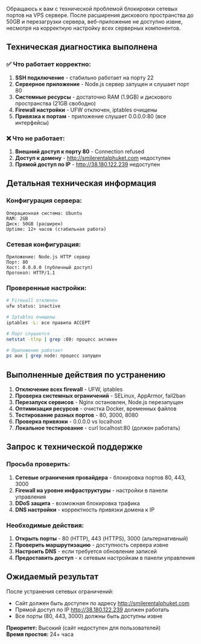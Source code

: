 

Обращаюсь к вам с технической проблемой блокировки сетевых портов на VPS сервере. После расширения дискового пространства до 50GB и перезагрузки сервера, веб-приложение не доступно извне, несмотря на корректную настройку всех серверных компонентов.

## Техническая диагностика выполнена

### ✅ Что работает корректно:
1. **SSH подключение** - стабильно работает на порту 22
2. **Серверное приложение** - Node.js сервер запущен и слушает порт 80
3. **Системные ресурсы** - достаточно RAM (1.9GB) и дискового пространства (21GB свободно)
4. **Firewall настройки** - UFW отключен, iptables очищены
5. **Привязка к портам** - приложение слушает 0.0.0.0:80 (все интерфейсы)

### ❌ Что не работает:
1. **Внешний доступ к порту 80** - Connection refused
2. **Доступ к домену** - http://smilerentalphuket.com недоступен
3. **Прямой доступ по IP** - http://38.180.122.239 недоступен

## Детальная техническая информация

### Конфигурация сервера:
```
Операционная система: Ubuntu
RAM: 2GB
Диск: 50GB (расширен)
Uptime: 12+ часов (стабильная работа)
```

### Сетевая конфигурация:
```
Приложение: Node.js HTTP сервер
Порт: 80
Хост: 0.0.0.0 (публичный доступ)
Протокол: HTTP/1.1
```

### Проверенные настройки:
```bash
# Firewall отключен
ufw status: inactive

# Iptables очищены
iptables -L: все правила ACCEPT

# Порт слушается
netstat -tlnp | grep :80: процесс активен

# Приложение работает
ps aux | grep node: процесс запущен
```

## Выполненные действия по устранению

1. **Отключение всех firewall** - UFW, iptables
2. **Проверка системных ограничений** - SELinux, AppArmor, fail2ban
3. **Перезапуск сервисов** - Nginx остановлен, Node.js перезапущен
4. **Оптимизация ресурсов** - очистка Docker, временных файлов
5. **Тестирование разных портов** - 80, 3000, 8080
6. **Проверка привязки** - 0.0.0.0 vs localhost
7. **Локальное тестирование** - curl localhost:80 (должен работать)

## Запрос к технической поддержке

### Просьба проверить:
1. **Сетевые ограничения провайдера** - блокировка портов 80, 443, 3000
2. **Firewall на уровне инфраструктуры** - настройки в панели управления
3. **DDoS защита** - возможная блокировка трафика
4. **DNS настройки** - корректность привязки домена к IP

### Необходимые действия:
1. **Открыть порты** - 80 (HTTP), 443 (HTTPS), 3000 (альтернативный)
2. **Проверить маршрутизацию** - доступность сервера извне
3. **Настроить DNS** - если требуется обновление записей
4. **Предоставить доступ** - к сетевым настройкам в панели управления

## Ожидаемый результат

После устранения сетевых ограничений:
- Сайт должен быть доступен по адресу http://smilerentalphuket.com
- Прямой доступ по IP http://38.180.122.239 должен работать
- Все порты (80, 443, 3000) должны быть доступны извне


**Приоритет:** Высокий (сайт недоступен для пользователей)  
**Время простоя:** 24+ часа  